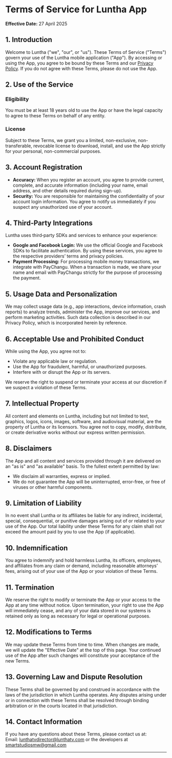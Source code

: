 # Terms of Service for Luntha App

**Effective Date:** 27 April 2025

## 1. Introduction

Welcome to Luntha ("we", "our", or "us"). These Terms of Service ("Terms") govern your use of the Luntha mobile application ("App"). By accessing or using the App, you agree to be bound by these Terms and our [Privacy Policy](https://itsgeorrge.github.io/privacy-policy/). If you do not agree with these Terms, please do not use the App.

## 2. Use of the Service

### Eligibility  
You must be at least 18 years old to use the App or have the legal capacity to agree to these Terms on behalf of any entity.

### License  
Subject to these Terms, we grant you a limited, non-exclusive, non-transferable, revocable license to download, install, and use the App strictly for your personal, non-commercial purposes.

## 3. Account Registration

- **Accuracy:** When you register an account, you agree to provide current, complete, and accurate information (including your name, email address, and other details required during sign-up).
- **Security:** You are responsible for maintaining the confidentiality of your account login information. You agree to notify us immediately if you suspect any unauthorized use of your account.

## 4. Third‑Party Integrations

Luntha uses third‑party SDKs and services to enhance your experience:
- **Google and Facebook Login:** We use the official Google and Facebook SDKs to facilitate authentication. By using these services, you agree to the respective providers’ terms and privacy policies.
- **Payment Processing:** For processing mobile money transactions, we integrate with PayChangu. When a transaction is made, we share your name and email with PayChangu strictly for the purpose of processing the payment.

## 5. Usage Data and Personalization

We may collect usage data (e.g., app interactions, device information, crash reports) to analyze trends, administer the App, improve our services, and perform marketing activities. Such data collection is described in our Privacy Policy, which is incorporated herein by reference.

## 6. Acceptable Use and Prohibited Conduct

While using the App, you agree not to:
- Violate any applicable law or regulation.
- Use the App for fraudulent, harmful, or unauthorized purposes.
- Interfere with or disrupt the App or its servers.
  
We reserve the right to suspend or terminate your access at our discretion if we suspect a violation of these Terms.

## 7. Intellectual Property

All content and elements on Luntha, including but not limited to text, graphics, logos, icons, images, software, and audiovisual material, are the property of Luntha or its licensors. You agree not to copy, modify, distribute, or create derivative works without our express written permission.

## 8. Disclaimers

The App and all content and services provided through it are delivered on an "as is" and "as available" basis. To the fullest extent permitted by law:
- We disclaim all warranties, express or implied.
- We do not guarantee the App will be uninterrupted, error-free, or free of viruses or other harmful components.

## 9. Limitation of Liability

In no event shall Luntha or its affiliates be liable for any indirect, incidental, special, consequential, or punitive damages arising out of or related to your use of the App. Our total liability under these Terms for any claim shall not exceed the amount paid by you to use the App (if applicable).

## 10. Indemnification

You agree to indemnify and hold harmless Luntha, its officers, employees, and affiliates from any claim or demand, including reasonable attorneys’ fees, arising out of your use of the App or your violation of these Terms.

## 11. Termination

We reserve the right to modify or terminate the App or your access to the App at any time without notice. Upon termination, your right to use the App will immediately cease, and any of your data stored in our systems is retained only as long as necessary for legal or operational purposes.

## 12. Modifications to Terms

We may update these Terms from time to time. When changes are made, we will update the "Effective Date" at the top of this page. Your continued use of the App after such changes will constitute your acceptance of the new Terms.

## 13. Governing Law and Dispute Resolution

These Terms shall be governed by and construed in accordance with the laws of the jurisdiction in which Luntha operates. Any disputes arising under or in connection with these Terms shall be resolved through binding arbitration or in the courts located in that jurisdiction.

## 14. Contact Information

If you have any questions about these Terms, please contact us at:  
Email: [lunthatvdirector@lunthatv.com](mailto:lunthatvdirector@lunthatv.com) or the developers at [smartstudiosmw@gmail.com](mailto:smartstudiosmw@gmail.com) 

---
